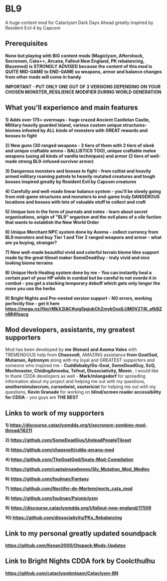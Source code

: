 # BL9
A huge content mod for Cataclysm Dark Days Ahead greatly inspired by Resident Evil 4 by Capcom

## Prerequisites 
**None but playing with BIG content mods (Magiclysm, Aftershock, Secronom, Cata++, Arcana, Fallout New England, PK rebalancing, Blazemod) is STRONGLY ADVISED because the content of this mod is QUITE MID-GAME to END-GAME so weapons, armor and balance changes from other mods will come in handy**

**IMPORTANT - PUT ONLY ONE OUT OF 3 VERSIONS DEPENDING ON YOUR CHOSEN MONSTER_RESILIENCE MODIFIER DURING WORLD GENERATION**

## What you'll experience and main features

**1) Adds over 175+ overmaps - huge crazed Ancient Castlelan Castle, Military heavily guarded Island, various custom unique structures-biomes infested by ALL kinds of monsters with GREAT rewards and bosses to fight**

**2) New guns (30 ranged weapons - 3 tiers of them with 2 tiers of sleek and unique craftable ammo - BALLISTICS TOO), unique craftable melee weapons (using all kinds of vanilla techniques) and armor (2 tiers of well-made strong BL9-infused survivor armor)**

**3) Dangerous monsters and bosses to fight - from cultist and heavily armed military roaming patrols to heavily mutated creatures and tough bosses inspired greatly by Resident Evil by Capcom creatures**

**4) Carefully and well-made linear balance system - you'll be slowly going from mid-game structures and monsters to end-game truly DANGEROUS locations and bosses with lots of valuable stuff to collect and craft**

**5) Unique lore in the form of journals and notes - learn about secret organizations, origin of "BL9" organism and the evil plans of a vile faction that wants to establish the New World Order**

**6) Unique Merchant NPC system done by Axema - collect currency from BL9 monsters and buy Tier 1 and Tier 2 ranged weapons and armor - what are ya buying, stranger?**

**7) New well-made beautiful vivid and colorful terrain biome tiles support made by the great tileset maker SomeDeadGuy - truly vivid and nice looking biome terrains**

**8) Unique Herb Healing system done by me - You can instantly heal a certain part of your HP while in combat but be careful to not overdo it in combat - you get a stacking temporary debuff which gets only longer the more you use the herbs**

**9) Bright Nights and Pre-nested version support - NO errors, working perfectly fine - get it here https://mega.nz/file/rMkX2IAC#uig5jqjubChZmykOssILUM0V2T4l_afkBZnMl4foacg**


## Mod developers, assistants, my greatest supporters

Mod has been developed by **me (Kenan) and Axema Vales** with TREMENDOUS help from **Chaosvolt**, AMAZING assistance **from GoatGod, Mutaman, Aptronym** along with my loyal and GREATEST supporters and someone who inspired me - **Cuddlebaby/Go-Goat, SomeDeadGuy, SzQ, Mechmaster, ChidingAmoeba, Tefnut, Dissociativity, Meem** , I would like to thank CDDA developers as well - **Mark/mlangsdorf** for spreading information about my project and helping me out with my questions, **anothersimularcrum, cursedwist, esotericist** for helping me out with my questions, **Kevin Granade** for working on **blind/screen reader accessibility for CDDA** - you guys are **THE BEST**

## Links to work of my supporters 

**1) https://discourse.cataclysmdda.org/t/secronom-zombies-mod-thread/16211**

**2) https://github.com/SomeDeadGuy/UndeadPeopleTileset**

**3) https://github.com/chaosvolt/cdda-arcana-mod**

**4) https://github.com/TheGoatGod/Goats-Mod-Compilation**

**5) https://github.com/captainsawbones/Sly_Mutation_Mod_Medley**

**6) https://github.com/foulman/Fantasy**

**7) https://github.com/Noctifer-de-Mortem/nocts_cata_mod**

**8) https://github.com/foulman/Psioniclysm**

**9) https://discourse.cataclysmdda.org/t/fallout-new-england/17509**

**10) https://github.com/dissociativity/PKs_Rebalancing**

## Link to my personal greatly updated soundpack

**https://github.com/Kenan2000/Otopack-Mods-Updates**

## Link to Bright Nights CDDA fork by Coolcthulhu

**https://github.com/cataclysmbnteam/Cataclysm-BN**
